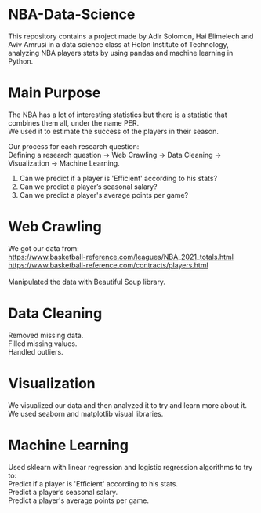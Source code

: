 # NBA-Data-Science

This repository contains a project made by Adir Solomon, Hai Elimelech and Aviv Amrusi in a data science class at Holon Institute of Technology, analyzing NBA players stats by using pandas and machine learning in Python.</br>

# Main Purpose
The NBA has a lot of interesting statistics but there is a statistic that combines them all, under the name PER.</br>
We used it to estimate the success of the players in their season.</br>

Our process for each research question:</br>
Defining a research question -> Web Crawling -> Data Cleaning -> Visualization -> Machine Learning.

1. Can we predict if a player is 'Efficient' according to his stats?
2. Can we predict a player’s seasonal salary?
3. Can we predict a player's average points per game?

# Web Crawling
We got our data from:</br>
https://www.basketball-reference.com/leagues/NBA_2021_totals.html</br>
https://www.basketball-reference.com/contracts/players.html</br>
</br>
Manipulated the data with Beautiful Soup library.

# Data Cleaning
Removed missing data.</br>
Filled missing values.</br>
Handled outliers.</br>

# Visualization
We visualized our data and then analyzed it to try and learn more about it.</br>
We used seaborn and matplotlib visual libraries.

# Machine Learning
Used sklearn with linear regression and logistic regression algorithms to try to:</br>
Predict if a player is 'Efficient' according to his stats.</br>
Predict a player’s seasonal salary.</br>
Predict a player's average points per game.</br>
